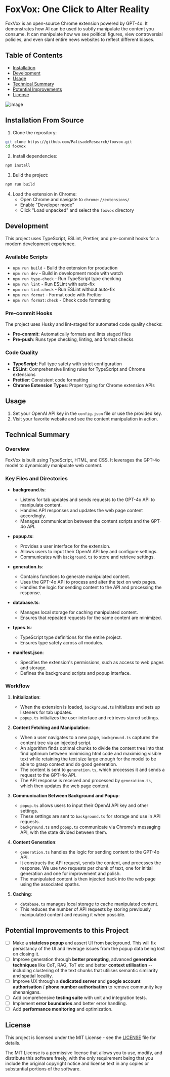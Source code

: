# FoxVox: One Click to Alter Reality

FoxVox is an open-source Chrome extension powered by GPT-4o. It demonstrates how
AI can be used to subtly manipulate the content you consume. It can manipulate
how we see political figures, view controversial policies, and even slant entire
news websites to reflect different biases.

## Table of Contents

- [Installation](#installation)
- [Development](#development)
- [Usage](#usage)
- [Technical Summary](#technical-summary)
- [Potential Improvements](#potential-improvements)
- [License](#license)

![image](https://github.com/PalisadeResearch/foxvox/assets/167763910/803448a8-d928-4c21-9613-a5f885f4266f)

## Installation From Source

1. Clone the repository:

```bash
git clone https://github.com/PalisadeResearch/foxvox.git
cd foxvox
```

2. Install dependencies:

```bash
npm install
```

3. Build the project:

```bash
npm run build
```

4. Load the extension in Chrome:
   - Open Chrome and navigate to `chrome://extensions/`
   - Enable "Developer mode"
   - Click "Load unpacked" and select the `foxvox` directory

## Development

This project uses TypeScript, ESLint, Prettier, and pre-commit hooks for a
modern development experience.

### Available Scripts

- `npm run build` - Build the extension for production
- `npm run dev` - Build in development mode with watch
- `npm run type-check` - Run TypeScript type checking
- `npm run lint` - Run ESLint with auto-fix
- `npm run lint:check` - Run ESLint without auto-fix
- `npm run format` - Format code with Prettier
- `npm run format:check` - Check code formatting

### Pre-commit Hooks

The project uses Husky and lint-staged for automated code quality checks:

- **Pre-commit**: Automatically formats and lints staged files
- **Pre-push**: Runs type checking, linting, and format checks

### Code Quality

- **TypeScript**: Full type safety with strict configuration
- **ESLint**: Comprehensive linting rules for TypeScript and Chrome extensions
- **Prettier**: Consistent code formatting
- **Chrome Extension Types**: Proper typing for Chrome extension APIs

## Usage

1. Set your OpenAI API key in the `config.json` file or use the provided key.
2. Visit your favorite website and see the content manipulation in action.

## Technical Summary

### Overview

FoxVox is built using TypeScript, HTML, and CSS. It leverages the GPT-4o model
to dynamically manipulate web content.

### Key Files and Directories

- **background.ts**:

  - Listens for tab updates and sends requests to the GPT-4o API to manipulate
    content.
  - Handles API responses and updates the web page content accordingly.
  - Manages communication between the content scripts and the GPT-4o API.

- **popup.ts**:

  - Provides a user interface for the extension.
  - Allows users to input their OpenAI API key and configure settings.
  - Communicates with `background.ts` to store and retrieve settings.

- **generation.ts**:

  - Contains functions to generate manipulated content.
  - Uses the GPT-4o API to process and alter the text on web pages.
  - Handles the logic for sending content to the API and processing the
    response.

- **database.ts**:

  - Manages local storage for caching manipulated content.
  - Ensures that repeated requests for the same content are minimized.

- **types.ts**:

  - TypeScript type definitions for the entire project.
  - Ensures type safety across all modules.

- **manifest.json**:
  - Specifies the extension's permissions, such as access to web pages and
    storage.
  - Defines the background scripts and popup interface.

### Workflow

1. **Initialization**:

   - When the extension is loaded, `background.ts` initializes and sets up
     listeners for tab updates.
   - `popup.ts` initializes the user interface and retrieves stored settings.

2. **Content Fetching and Manipulation**:

   - When a user navigates to a new page, `background.ts` captures the content
     tree via an injected script.
   - An algorithm finds optimal chunks to divide the content tree into that find
     optimum between minimising html code and maximising visible text while
     retaining the text size large enough for the model to be able to grasp
     context and do good generation.
   - The content is sent to `generation.ts`, which processes it and sends a
     request to the GPT-4o API.
   - The API response is received and processed by `generation.ts`, which then
     updates the web page content.

3. **Communication Between Background and Popup**:

   - `popup.ts` allows users to input their OpenAI API key and other settings.
   - These settings are sent to `background.ts` for storage and use in API
     requests.
   - `background.ts` and `popup.ts` communicate via Chrome's messaging API, with
     the state divided between them.

4. **Content Generation**:

   - `generation.ts` handles the logic for sending content to the GPT-4o API.
   - It constructs the API request, sends the content, and processes the
     response. We use two requests per chunk of text, one for initial generation
     and one for improvement and polish.
   - The manipulated content is then injected back into the web page using the
     associated xpaths.

5. **Caching**:
   - `database.ts` manages local storage to cache manipulated content.
   - This reduces the number of API requests by storing previously manipulated
     content and reusing it when possible.

## Potential Improvements to this Project

- [ ] Make a **stateless popup** and assert UI from background. This will fix
      persistancy of the UI and leverage issues from the popup data being lost
      on closing it.
- [ ] Improve generation through **better prompting**, advanced **generation
      techniques** like CoT, RAG, ToT etc and better **context utilisation** --
      including clustering of the text chunks that utilises semantic similarity
      and spatial locality.
- [ ] Improve UX through a **dedicated server** and **google account
      authorisation** / **phone number authorisation** to remove community key
      shenanigans.
- [ ] Add comprehensive **testing suite** with unit and integration tests.
- [ ] Implement **error boundaries** and better error handling.
- [ ] Add **performance monitoring** and optimization.

## License

This project is licensed under the MIT License - see the [LICENSE](LICENSE) file
for details.

The MIT License is a permissive license that allows you to use, modify, and
distribute this software freely, with the only requirement being that you
include the original copyright notice and license text in any copies or
substantial portions of the software.
